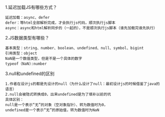1.延迟加载JS有哪些方式？

~~~
延迟加载：async、defer
defer：等html全部解析完成，才会执行js代码，顺次执行js脚本
async：async和html解析同步的（一起的），不是顺次执行js脚本（谁先加载完谁先执行）
~~~

2.JS数据类型有哪些？

~~~
基本类型：string、number、boolean、undefined、null、symbol、bigint
引用类型：object
NaN是一个数值类型，但是不是一个具体的数字
typeof（NaN):number
~~~

3.null和undefined的区别

~~~
1.作者在设计js的都是先设计的null（为什么设计了null：最初设计js的时候借鉴了java的语言）
2.null会被隐式转换成0，出来undefined是为了填补以前的坑
具体区别：
null是一个表示“无”的对象（空对象指针）、转为数值时为0，
undefined是一个表示“无”的原始值，转为数值时为NaN
~~~

